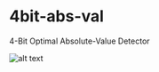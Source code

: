 # 4bit-abs-val
4-Bit Optimal Absolute-Value Detector

![alt text](https://github.com/mqyeung/4bit-abs-val/edit/main/blob/main/V2.png?raw=true)
